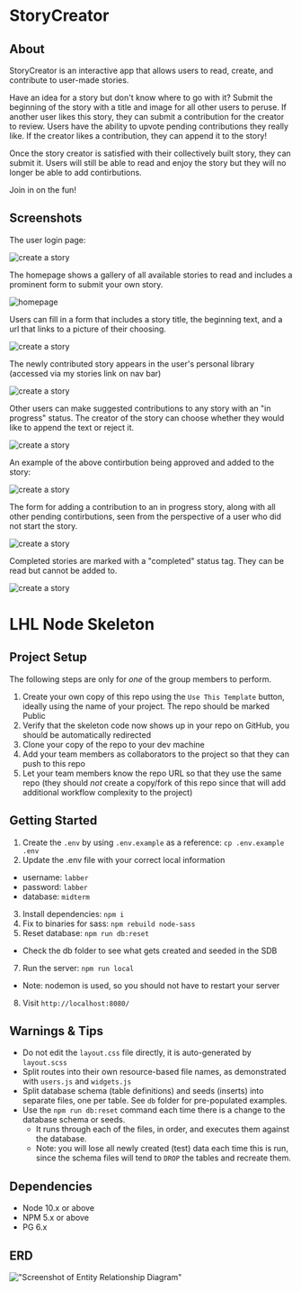 # StoryCreator

## About

StoryCreator is an interactive app that allows users to read, create, and contribute to user-made stories.

Have an idea for a story but don't know where to go with it? Submit the beginning of the story with a title and image for all other users to peruse. If another user likes this story, they can submit a contribution for the creator to review. Users have the ability to upvote pending contributions they really like. If the creator likes a contribution, they can append it to the story!

Once the story creator is satisfied with their collectively built story, they can submit it. Users will still be able to read and enjoy the story but they will no longer be able to add contirbutions.

Join in on the fun!

## Screenshots

The user login page:

![create a story](public/images/story_login.png)

The homepage shows a gallery of all available stories to read and includes a prominent form to submit your own story.

![homepage](public/images/story_home2.png)

Users can fill in a form that includes a story title, the beginning text, and a url that links to a picture of their choosing.

![create a story](public/images/story_create.png)

The newly contributed story appears in the user's personal library (accessed via my stories link on nav bar)

![create a story](public/images/story_add_story.png)

Other users can make suggested contributions to any story with an "in progress" status. The creator of the story can choose whether they would like to append the text or reject it.

![create a story](public/images/story_review_contribution.png)

An example of the above contirbution being approved and added to the story:

![create a story](public/images/story_added_contribution.png)

The form for adding a contribution to an in progress story, along with all other pending contirbutions, seen from the perspective of a user who did not start the story.

![create a story](public/images/story_write_contribution.png)

Completed stories are marked with a "completed" status tag. They can be read but cannot be added to.

![create a story](public/images/story_completed.png)

# LHL Node Skeleton

## Project Setup

The following steps are only for _one_ of the group members to perform.

1. Create your own copy of this repo using the `Use This Template` button, ideally using the name of your project. The repo should be marked Public
2. Verify that the skeleton code now shows up in your repo on GitHub, you should be automatically redirected
3. Clone your copy of the repo to your dev machine
4. Add your team members as collaborators to the project so that they can push to this repo
5. Let your team members know the repo URL so that they use the same repo (they should _not_ create a copy/fork of this repo since that will add additional workflow complexity to the project)

## Getting Started

1. Create the `.env` by using `.env.example` as a reference: `cp .env.example .env`
2. Update the .env file with your correct local information

- username: `labber`
- password: `labber`
- database: `midterm`

3. Install dependencies: `npm i`
4. Fix to binaries for sass: `npm rebuild node-sass`
5. Reset database: `npm run db:reset`

- Check the db folder to see what gets created and seeded in the SDB

7. Run the server: `npm run local`

- Note: nodemon is used, so you should not have to restart your server

8. Visit `http://localhost:8080/`

## Warnings & Tips

- Do not edit the `layout.css` file directly, it is auto-generated by `layout.scss`
- Split routes into their own resource-based file names, as demonstrated with `users.js` and `widgets.js`
- Split database schema (table definitions) and seeds (inserts) into separate files, one per table. See `db` folder for pre-populated examples.
- Use the `npm run db:reset` command each time there is a change to the database schema or seeds.
  - It runs through each of the files, in order, and executes them against the database.
  - Note: you will lose all newly created (test) data each time this is run, since the schema files will tend to `DROP` the tables and recreate them.

## Dependencies

- Node 10.x or above
- NPM 5.x or above
- PG 6.x

## ERD

!["Screenshot of Entity Relationship Diagram"](https://github.com/bainjen/storyCreator/blob/master/docs/ERD%20Midterm%20Story%20Creator.png?raw=true)
